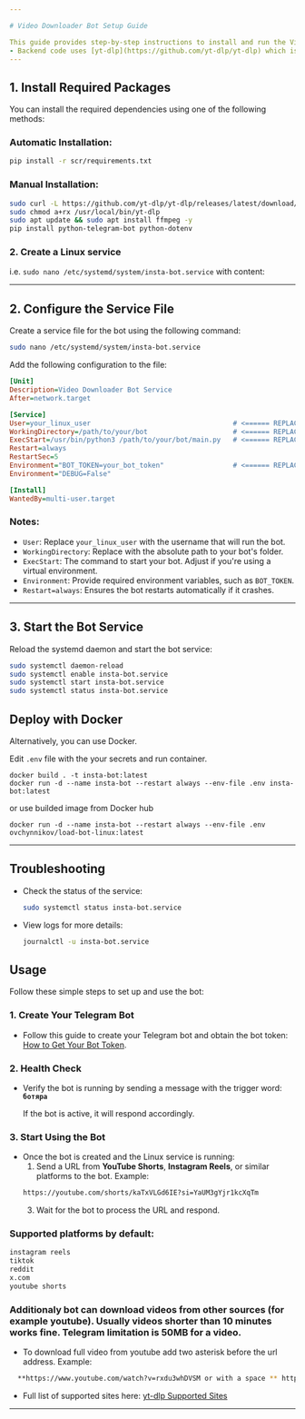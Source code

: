 ```yaml
---

# Video Downloader Bot Setup Guide

This guide provides step-by-step instructions to install and run the Video Downloader bot on a Linux system.
- Backend code uses [yt-dlp](https://github.com/yt-dlp/yt-dlp) which is released under [The Unlicense](https://unlicense.org/). All rights for yt-dlp belong to its respective authors.
---
```


## 1. Install Required Packages

You can install the required dependencies using one of the following methods:

### Automatic Installation:
```bash
pip install -r scr/requirements.txt
```

### Manual Installation:
```bash
sudo curl -L https://github.com/yt-dlp/yt-dlp/releases/latest/download/yt-dlp -o /usr/local/bin/yt-dlp
sudo chmod a+rx /usr/local/bin/yt-dlp
sudo apt update && sudo apt install ffmpeg -y
pip install python-telegram-bot python-dotenv
```
### 2. Create a Linux service

i.e. `sudo nano /etc/systemd/system/insta-bot.service` with content:

---

## 2. Configure the Service File

Create a service file for the bot using the following command:
```bash
sudo nano /etc/systemd/system/insta-bot.service
```

Add the following configuration to the file:
```ini
[Unit]
Description=Video Downloader Bot Service
After=network.target

[Service]
User=your_linux_user                                   # <====== REPLACE THIS
WorkingDirectory=/path/to/your/bot                     # <====== REPLACE THIS
ExecStart=/usr/bin/python3 /path/to/your/bot/main.py   # <====== REPLACE THIS
Restart=always
RestartSec=5
Environment="BOT_TOKEN=your_bot_token"                 # <====== REPLACE THIS
Environment="DEBUG=False"

[Install]
WantedBy=multi-user.target
```

### Notes:
- `User`: Replace `your_linux_user` with the username that will run the bot.
- `WorkingDirectory`: Replace with the absolute path to your bot's folder.
- `ExecStart`: The command to start your bot. Adjust if you're using a virtual environment.
- `Environment`: Provide required environment variables, such as `BOT_TOKEN`.
- `Restart=always`: Ensures the bot restarts automatically if it crashes.

---

## 3. Start the Bot Service

Reload the systemd daemon and start the bot service:

```bash
sudo systemctl daemon-reload
sudo systemctl enable insta-bot.service
sudo systemctl start insta-bot.service
sudo systemctl status insta-bot.service
```

## Deploy with Docker

Alternatively, you can use Docker.

Edit `.env` file with the your secrets and run container.

```
docker build . -t insta-bot:latest
docker run -d --name insta-bot --restart always --env-file .env insta-bot:latest
```
or use builded image from Docker hub
```
docker run -d --name insta-bot --restart always --env-file .env ovchynnikov/load-bot-linux:latest
```
---

## Troubleshooting

- Check the status of the service:
  ```bash
  sudo systemctl status insta-bot.service
  ```
- View logs for more details:
  ```bash
  journalctl -u insta-bot.service
  ```

## Usage

Follow these simple steps to set up and use the bot:

### 1. Create Your Telegram Bot
- Follow this guide to create your Telegram bot and obtain the bot token:
  [How to Get Your Bot Token](https://www.freecodecamp.org/news/how-to-create-a-telegram-bot-using-python/).

### 2. Health Check
- Verify the bot is running by sending a message with the trigger word:
  **`ботяра`**

  If the bot is active, it will respond accordingly.

### 3. Start Using the Bot
- Once the bot is created and the Linux service is running:
  1. Send a URL from **YouTube Shorts**, **Instagram Reels**, or similar platforms to the bot.
  Example:
  ```bash
  https://youtube.com/shorts/kaTxVLGd6IE?si=YaUM3gYjr1kcXqTm
  ```
  3. Wait for the bot to process the URL and respond.

### Supported platforms by default:
```bash
instagram reels
tiktok
reddit
x.com
youtube shorts
```

### Additionaly bot can download videos from other sources (for example youtube). Usually videos shorter than 10 minutes works fine. Telegram limitation is 50MB for a video.
- To download full video from youtube add two asterisk before the url address.
Example:
```bash
  **https://www.youtube.com/watch?v=rxdu3whDVSM or with a space ** https://www.youtube.com/watch?v=rxdu3whDVSM
```
- Full list of supported sites here: [yt-dlp Supported Sites](https://github.com/yt-dlp/yt-dlp/blob/master/supportedsites.md)
---

